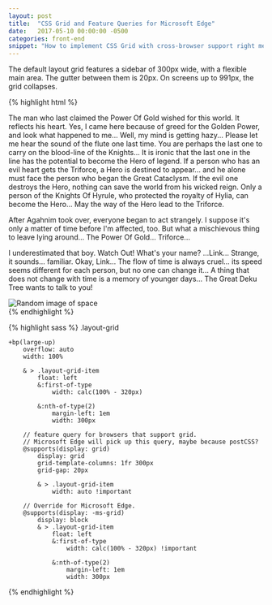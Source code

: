 ```yaml
---
layout: post
title:  "CSS Grid and Feature Queries for Microsoft Edge"
date:   2017-05-10 00:00:00 -0500
categories: front-end
snippet: "How to implement CSS Grid with cross-browser support right meow."
---
```


The default layout grid features a sidebar of 300px wide, with a flexible main area. The gutter between them is 20px. On screens up to 991px, the grid collapses.

{% highlight html %}
<div class="layout-grid">
 <div class="layout-grid-item"><p>The man who last claimed the Power Of Gold wished for this world. It reflects his heart. Yes, I came here because of greed for the Golden Power, and look what happened to me... Well, my mind is getting hazy... Please let me hear the sound of the flute one last time. You are perhaps the last one to carry on the blood-line of the Knights... It is ironic that the last one in the line has the potential to become the Hero of legend. If a person who has an evil heart gets the Triforce, a Hero is destined to appear... and he alone must face the person who began the Great Cataclysm. If the evil one destroys the Hero, nothing can save the world from his wicked reign. Only a person of the Knights Of Hyrule, who protected the royalty of Hylia, can become the Hero... May the way of the Hero lead to the Triforce. </p><p>After Agahnim took over, everyone began to act strangely. I suppose it's only a matter of time before I'm affected, too. But what a mischievous thing to leave lying around... The Power Of Gold... Triforce... </p><p>I underestimated that boy. Watch Out! What's your name? ...Link... Strange, it sounds... familiar. Okay, Link... The flow of time is always cruel... its speed seems different for each person, but no one can change it... A thing that does not change with time is a memory of younger days... The Great Deku Tree wants to talk to you! </p>
 </div>
 <div class="layout-grid-item">
     <img src="http://spaceholder.cc/300x200" alt="Random image of space" />
 </div>
</div>
{% endhighlight %}


{% highlight sass %}
.layout-grid

    +bp(large-up)
        overflow: auto
        width: 100%

        & > .layout-grid-item
            float: left
            &:first-of-type
                width: calc(100% - 320px)

            &:nth-of-type(2)
                margin-left: 1em
                width: 300px

        // feature query for browsers that support grid.
        // Microsoft Edge will pick up this query, maybe because postCSS?
        @supports(display: grid)
            display: grid
            grid-template-columns: 1fr 300px
            grid-gap: 20px

            & > .layout-grid-item
                width: auto !important

        // Override for Microsoft Edge.
        @supports(display: -ms-grid)
            display: block
            & > .layout-grid-item
                float: left
                &:first-of-type
                    width: calc(100% - 320px) !important

                &:nth-of-type(2)
                    margin-left: 1em
                    width: 300px
{% endhighlight %}

